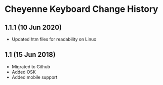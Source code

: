 Cheyenne Keyboard Change History
=======================

1.1.1 (10 Jun 2020)
------------------
* Updated htm files for readability on Linux

1.1 (15 Jun 2018)
------------------
* Migrated to Github
* Added OSK
* Added mobile support
